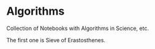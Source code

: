 # Algorithms
Collection of Notebooks with Algorithms in Science, etc.

The first one is Sieve of Erastosthenes.
